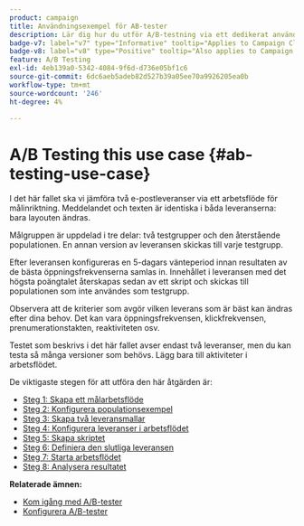 ```yaml
---
product: campaign
title: Användningsexempel för AB-tester
description: Lär dig hur du utför A/B-testning via ett dedikerat användningsfall
badge-v7: label="v7" type="Informative" tooltip="Applies to Campaign Classic v7"
badge-v8: label="v8" type="Positive" tooltip="Also applies to Campaign v8"
feature: A/B Testing
exl-id: 4eb139a0-5342-4084-9f6d-d736e05bf1c6
source-git-commit: 6dc6aeb5adeb82d527b39a05ee70a9926205ea0b
workflow-type: tm+mt
source-wordcount: '246'
ht-degree: 4%

---
```


# A/B Testing this use case {#ab-testing-use-case}



I det här fallet ska vi jämföra två e-postleveranser via ett arbetsflöde för målinriktning. Meddelandet och texten är identiska i båda leveranserna: bara layouten ändras.

Målgruppen är uppdelad i tre delar: två testgrupper och den återstående populationen. En annan version av leveransen skickas till varje testgrupp.

Efter leveransen konfigureras en 5-dagars vänteperiod innan resultaten av de bästa öppningsfrekvenserna samlas in. Innehållet i leveransen med det högsta poängtalet återskapas sedan av ett skript och skickas till populationen som inte användes som testgrupp.

Observera att de kriterier som avgör vilken leverans som är bäst kan ändras efter dina behov. Det kan vara öppningsfrekvensen, klickfrekvensen, prenumerationstakten, reaktiviteten osv.

Testet som beskrivs i det här fallet avser endast två leveranser, men du kan testa så många versioner som behövs. Lägg bara till aktiviteter i arbetsflödet.

De viktigaste stegen för att utföra den här åtgärden är:

* [Steg 1: Skapa ett målarbetsflöde](a-b-testing-uc-targeting-workflow.md)
* [Steg 2: Konfigurera populationsexempel](a-b-testing-uc-population-samples.md)
* [Steg 3: Skapa två leveransmallar](a-b-testing-uc-delivery-templates.md)
* [Steg 4: Konfigurera leveranser i arbetsflödet](a-b-testing-uc-configuring-deliveries.md)
* [Steg 5: Skapa skriptet](a-b-testing-uc-script.md)
* [Steg 6: Definiera den slutliga leveransen](a-b-testing-uc-final-delivery.md)
* [Steg 7: Starta arbetsflödet](a-b-testing-uc-start-workflow.md)
* [Steg 8: Analysera resultatet](a-b-testing-uc-analyzing.md)

**Relaterade ämnen:**

* [Kom igång med A/B-tester](get-started-a-b-testing.md)
* [Konfigurera A/B-tester](configuring-a-b-testing.md)
